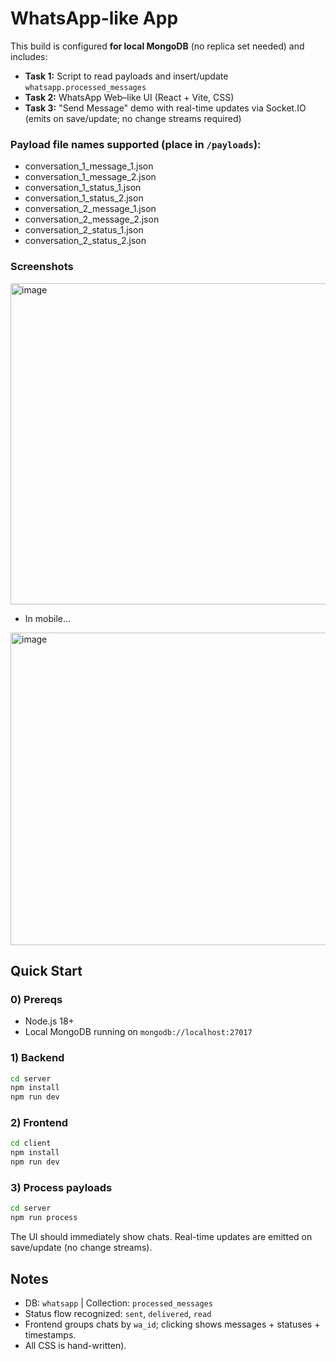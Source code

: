 # WhatsApp-like App 

This build is configured **for local MongoDB** (no replica set needed) and includes:
- **Task 1:** Script to read payloads and insert/update `whatsapp.processed_messages`
- **Task 2:** WhatsApp Web–like UI (React + Vite, CSS)
- **Task 3:** "Send Message" demo with real-time updates via Socket.IO (emits on save/update; no change streams required)

### Payload file names supported (place in `/payloads`):
- conversation_1_message_1.json
- conversation_1_message_2.json
- conversation_1_status_1.json
- conversation_1_status_2.json
- conversation_2_message_1.json
- conversation_2_message_2.json
- conversation_2_status_1.json
- conversation_2_status_2.json

### Screenshots
<img width="1919" height="514" alt="image" src="https://github.com/user-attachments/assets/41c9c2d0-f456-4fee-8e06-1bcf785f13d7" />

- In mobile...
<img width="625" height="500" alt="image" src="https://github.com/user-attachments/assets/9113151c-ea78-4894-9692-3050f1ef08d7" />



## Quick Start

### 0) Prereqs
- Node.js 18+
- Local MongoDB running on `mongodb://localhost:27017`

### 1) Backend
```bash
cd server
npm install
npm run dev             
```

### 2) Frontend
```bash
cd client
npm install
npm run dev      
```

### 3) Process payloads
```bash
cd server
npm run process      
```
The UI should immediately show chats. Real-time updates are emitted on save/update (no change streams).

## Notes
- DB: `whatsapp` | Collection: `processed_messages`
- Status flow recognized: `sent`, `delivered`, `read`
- Frontend groups chats by `wa_id`; clicking shows messages + statuses + timestamps.
- All CSS is hand-written).
